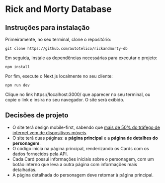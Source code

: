 # Rick and Morty Database
## Instruções para instalação
Primeiramente, no seu terminal, clone o repositório:

```git clone https://github.com/autotelico/rickandmorty-db```

Em seguida, instale as dependências necessárias para executar o projeto:

```npm install```

Por fim, execute o Next.js localmente no seu cliente:

```npm run dev```

Clique no link https://localhost:3000/ que aparecer no seu terminal, ou copie o link e insira no seu navegador. O site será exibido.

## Decisões de projeto
- O site terá design mobile-first, sabendo que [mais de 50% do tráfego de internet vem de dispositivos móveis](https://www.statista.com/statistics/277125/share-of-website-traffic-coming-from-mobile-devices/).
- O site terá duas páginas: a **página principal** e a **página de detalhes do personagem**.
- O código inicia na página principal, renderizando os Cards com os dados fornecidos pela API.
- Cada Card possui informações iniciais sobre o personagem, com um botão interno que leva a outra página com informações mais detalhadas.
- A página detalhada do personagem deve retornar à página principal.
